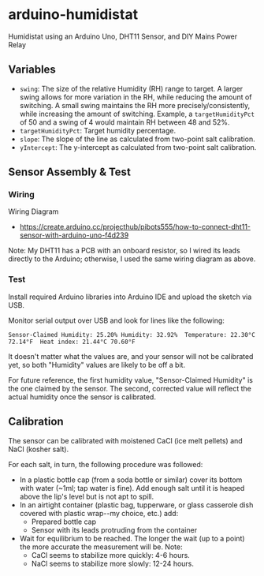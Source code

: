 # arduino-humidistat

Humidistat using an Arduino Uno, DHT11 Sensor, and DIY Mains Power Relay

## Variables

* `swing`: The size of the relative Humidity (RH) range to target. A larger swing allows for more variation in the RH, while reducing the amount of switching. A small swing maintains the RH more precisely/consistently, while increasing the amount of switching. Example, a `targetHumidityPct` of 50 and a swing of 4 would maintain RH between 48 and 52%.
* `targetHumidityPct`: Target humidity percentage.
* `slope`: The slope of the line as calculated from two-point salt calibration.
* `yIntercept`: The y-intercept as calculated from two-point salt calibration.

## Sensor Assembly & Test

### Wiring

Wiring Diagram

* https://create.arduino.cc/projecthub/pibots555/how-to-connect-dht11-sensor-with-arduino-uno-f4d239

Note: My DHT11 has a PCB with an onboard resistor, so I wired its leads directly to the Arduino; otherwise, I used the same wiring diagram as above.

### Test

Install required Arduino libraries into Arduino IDE and upload the sketch via USB.

Monitor serial output over USB and look for lines like the following:

`Sensor-Claimed Humidity: 25.20% Humidity: 32.92%  Temperature: 22.30°C 72.14°F  Heat index: 21.44°C 70.60°F`

It doesn't matter what the values are, and your sensor will not be calibrated yet, so both "Humidity" values are likely to be off a bit.

For future reference, the first humidity value, "Sensor-Claimed Humidity" is the one claimed by the sensor. The second, corrected value will reflect the actual humidity once the sensor is calibrated.

## Calibration

The sensor can be calibrated with moistened CaCl (ice melt pellets) and NaCl (kosher salt).

For each salt, in turn, the following procedure was followed:

* In a plastic bottle cap (from a soda bottle or similar) cover its bottom with water (~1ml; tap water is fine). Add enough salt until it is heaped above the lip's level but is not apt to spill.
* In an airtight container (plastic bag, tupperware, or glass casserole dish covered with plastic wrap--my choice, etc.) add:
  * Prepared bottle cap
  * Sensor with its leads protruding from the container
* Wait for equilibrium to be reached. The longer the wait (up to a point) the more accurate the measurement will be. Note:
  * CaCl seems to stabilize more quickly: 4-6 hours.
  * NaCl seems to stabilize more slowly: 12-24 hours.
